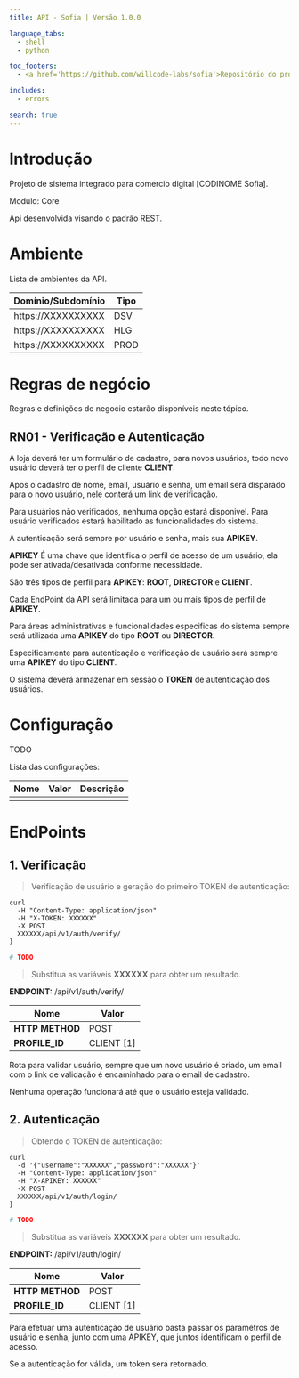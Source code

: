 ```yaml
---
title: API - Sofia | Versão 1.0.0

language_tabs:
  - shell
  - python

toc_footers:
  - <a href='https://github.com/willcode-labs/sofia'>Repositório do projeto</a>

includes:
  - errors

search: true
---
```


# Introdução

Projeto de sistema integrado para comercio digital [CODINOME Sofia].

Modulo: Core

Api desenvolvida visando o padrão REST.

# Ambiente

Lista de ambientes da API.

| Domínio/Subdomínio | Tipo |
| --- | --- |
| https://XXXXXXXXXX | DSV |
| https://XXXXXXXXXX | HLG |
| https://XXXXXXXXXX | PROD |

# Regras de negócio

Regras e definições de negocio estarão disponíveis neste tópico.

## RN01 - Verificação e Autenticação

A loja deverá ter um formulário de cadastro, para novos usuários, todo novo usuário
deverá ter o perfil de cliente **CLIENT**.

Apos o cadastro de nome, email, usuário e senha, um email será disparado para o novo
usuário, nele conterá um link de verificação.

Para usuários não verificados, nenhuma opção estará disponivel.
Para usuário verificados estará habilitado as funcionalidades do sistema.

A autenticação será sempre por usuário e senha, mais sua **APIKEY**.

<aside class="notice">
<strong>APIKEY</strong> É uma chave que identifica o perfil de acesso de um usuário, ela pode ser
ativada/desativada conforme necessidade.
</aside>

São três tipos de perfil para **APIKEY**: **ROOT**, **DIRECTOR** e **CLIENT**.

Cada EndPoint da API será limitada para um ou mais tipos de perfil de **APIKEY**.

Para áreas administrativas e funcionalidades especificas do sistema sempre será
utilizada uma **APIKEY** do tipo **ROOT** ou **DIRECTOR**.

Especificamente para autenticação e verificação de usuário será sempre uma
**APIKEY** do tipo **CLIENT**.

O sistema deverá armazenar em sessão o **TOKEN** de autenticação dos usuários.

# Configuração

TODO

Lista das configurações:

| Nome | Valor | Descrição |
| --- | --- | --- |
| | | |

# EndPoints

## 1. Verificação

> Verificação de usuário e geração do primeiro TOKEN de autenticação:

```shell
curl 
  -H "Content-Type: application/json"
  -H "X-TOKEN: XXXXXX"
  -X POST
  XXXXXX/api/v1/auth/verify/
}
```

```python
# TODO
```

> Substitua as variáveis **XXXXXX** para obter um resultado.

<aside class="success">
    <strong>ENDPOINT:</strong> /api/v1/auth/verify/
</aside>

| Nome | Valor |
| --- | --- |
| **HTTP METHOD** | POST |
| **PROFILE_ID** | CLIENT [1] |

Rota para validar usuário, sempre que um novo usuário é criado, um email com o link
de validação é encaminhado para o email de cadastro.

Nenhuma operação funcionará até que o usuário esteja validado.

## 2. Autenticação

> Obtendo o TOKEN de autenticação:

```shell
curl 
  -d '{"username":"XXXXXX","password":"XXXXXX"}'
  -H "Content-Type: application/json"
  -H "X-APIKEY: XXXXXX"
  -X POST
  XXXXXX/api/v1/auth/login/
}
```

```python
# TODO
```

> Substitua as variáveis **XXXXXX** para obter um resultado.

<aside class="success">
    <strong>ENDPOINT:</strong> /api/v1/auth/login/
</aside>

| Nome | Valor |
| --- | --- |
| **HTTP METHOD** | POST |
| **PROFILE_ID** | CLIENT [1] |

Para efetuar uma autenticação de usuário basta passar os paramêtros de usuário e senha,
junto com uma APIKEY, que juntos identificam o perfil de acesso.

Se a autenticação for válida, um token será retornado.
